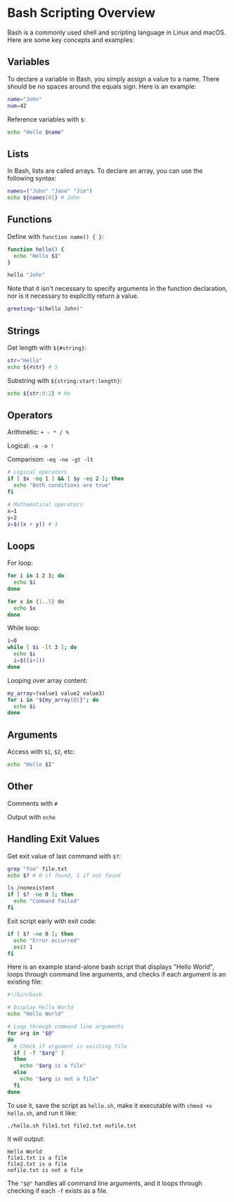 
# Bash Scripting Overview

Bash is a commonly used shell and scripting language in Linux and macOS. Here are some key concepts and examples:

## Variables

To declare a variable in Bash, you simply assign a value to a name. There should be no spaces around the equals sign. Here is an example:

```bash
name="John"
num=42
```

Reference variables with `$`: 

```bash 
echo "Hello $name"
```

## Lists

In Bash, lists are called arrays. To declare an array, you can use the following syntax: 

```bash
names=("John" "Jane" "Jim")
echo ${names[0]} # John
``` 

## Functions

Define with `function name() { }`:

```bash
function hello() {
  echo "Hello $1"
}

hello "John"
```
Note that it isn't necessary to specify arguments in the function declaration,
nor is it necessary to explicitly return a value.


```bash
greeting="$(hello John)"

```

## Strings

Get length with `${#string}`:

```bash
str="Hello"
echo ${#str} # 5
```

Substring with `${string:start:length}`:

```bash
echo ${str:0:2} # He
```

## Operators

Arithmetic: `+ - * / %`

Logical: `-a -o !` 

Comparison: `-eq -ne -gt -lt`


```bash
# Logical operators
if [ $x -eq 1 ] && [ $y -eq 2 ]; then
  echo "Both conditions are true"
fi

# Mathematical operators
x=1
y=2
z=$((x + y)) # 3

```

## Loops

For loop:

```bash
for i in 1 2 3; do
  echo $i
done

for x in {1..5} do
  echo $x
done

```

While loop: 

```bash
i=0 
while [ $i -lt 3 ]; do
  echo $i
  i=$((i+1)) 
done
```

Looping over array content:
```bash
my_array=(value1 value2 value3)
for i in "${my_array[@]}"; do
  echo $i
done
```

## Arguments

Access with `$1`, `$2`, etc:

```bash
echo "Hello $1"
```

## Other

Comments with `#`

Output with `echo`


## Handling Exit Values

Get exit value of last command with `$?`:

```bash
grep "foo" file.txt
echo $? # 0 if found, 1 if not found

ls /nonexistent
if [ $? -ne 0 ]; then
  echo "Command failed"
fi
```

Exit script early with exit code:

```bash 
if [ $? -ne 0 ]; then
  echo "Error occurred"
  exit 1
fi
```

Here is an example stand-alone bash script that displays "Hello World", loops through command line arguments, and checks if each argument is an existing file:

```bash
#!/bin/bash

# Display Hello World
echo "Hello World"

# Loop through command line arguments
for arg in "$@"
do
  # Check if argument is existing file
  if [ -f "$arg" ] 
  then
    echo "$arg is a file"
  else 
    echo "$arg is not a file"
  fi
done
```

To use it, save the script as `hello.sh`, make it executable with `chmod +x hello.sh`, and run it like:

```
./hello.sh file1.txt file2.txt nofile.txt
```

It will output:

```
Hello World
file1.txt is a file 
file2.txt is a file
nofile.txt is not a file
```

The `"$@"` handles all command line arguments, and it loops through checking if each `-f` exists as a file.
